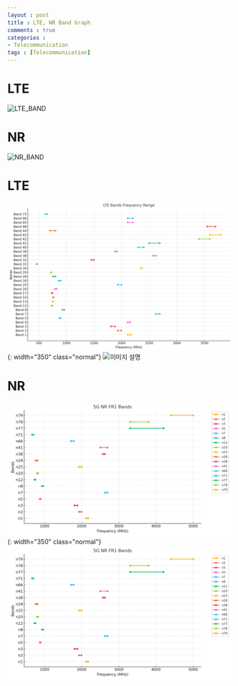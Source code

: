 ```yaml
---
layout : post
title : LTE, NR Band Graph
comments : true
categories : 
- Telecommunication
tags : [Telecommunication]
---
```


# LTE

![LTE_BAND](/img/LTEBand.png)

# NR


![NR_BAND](/img/FR1BANDs.png)


# LTE

![LTE_BAND](/assets/img/LTEBand.png){: width="350" class="normal"}
<img src="/img/LTEBand.png" alt="이미지 설명" style="max-width:100%;">

# NR

![NR_BAND](/assets/img/FR1BANDs.png){: width="350" class="normal"}
<img src="/assets/img/FR1Bands.png" alt="이미지 설명" style="max-width:100%;">